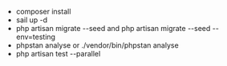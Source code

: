 - composer install
- sail up -d
- php artisan migrate --seed and php artisan migrate --seed --env=testing   
- phpstan analyse or ./vendor/bin/phpstan analyse
- php artisan test --parallel